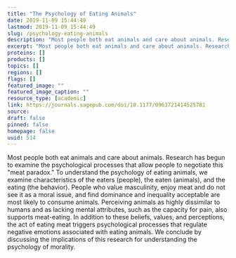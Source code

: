 ```yaml
---
title: "The Psychology of Eating Animals"
date: 2019-11-09 15:44:49
lastmod: 2019-11-09 15:44:49
slug: /psychology-eating-animals
description: "Most people both eat animals and care about animals. Research has begun to examine the psychological processes that allow people to negotiate this “meat paradox.” To understand the psychology of eating animals, we examine characteristics of the eaters (people), the eaten (animals), and the eating (the behavior). People who value masculinity, enjoy meat and do not see it as a moral issue, and find dominance and inequality acceptable are most likely to consume animals."
excerpt: "Most people both eat animals and care about animals. Research has begun to examine the psychological processes that allow people to negotiate this “meat paradox.” To understand the psychology of eating animals, we examine characteristics of the eaters (people), the eaten (animals), and the eating (the behavior). People who value masculinity, enjoy meat and do not see it as a moral issue, and find dominance and inequality acceptable are most likely to consume animals."
proteins: []
products: []
topics: []
regions: []
flags: []
featured_image: ""
featured_image_caption: ""
resource_type: [academic]
link: https://journals.sagepub.com/doi/10.1177/0963721414525781
source: 
draft: false
pinned: false
homepage: false
uuid: 514
---
```

Most people both eat animals and care about animals. Research has begun
to examine the psychological processes that allow people to negotiate
this "meat paradox." To understand the psychology of eating animals, we
examine characteristics of the eaters (people), the eaten (animals), and
the eating (the behavior). People who value masculinity, enjoy meat and
do not see it as a moral issue, and find dominance and inequality
acceptable are most likely to consume animals. Perceiving animals as
highly dissimilar to humans and as lacking mental attributes, such as
the capacity for pain, also supports meat-eating. In addition to these
beliefs, values, and perceptions, the act of eating meat triggers
psychological processes that regulate negative emotions associated with
eating animals. We conclude by discussing the implications of this
research for understanding the psychology of morality.
